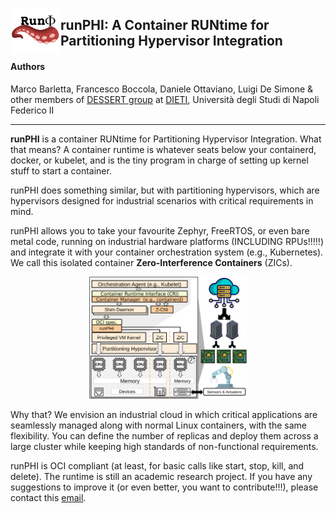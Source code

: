 <p>
  <img src="https://github.com/runphi/runphi_manager/blob/main/logo/runphi_logo_lowres.jpg" width="80" align="left">
  <h2>runPHI: A Container RUNtime for Partitioning Hypervisor Integration</h1>
</p>

#### Authors

Marco Barletta, Francesco Boccola, Daniele Ottaviano, Luigi De Simone & other members of [DESSERT group](https://dessert.unina.it) at [DIETI](www.dieti.unina.it), Università degli Studi di Napoli Federico II

----

**runPHI** is a container RUNtime for Partitioning Hypervisor Integration. 
What that means? A container runtime is whatever seats below your containerd, docker, or kubelet, and is the tiny program in charge of setting up kernel stuff to start a container.

runPHI does something similar, but with partitioning hypervisors, which are hypervisors designed for industrial scenarios with critical requirements in mind.

runPHI allows you to take your favourite Zephyr, FreeRTOS, or even bare metal code, running on industrial hardware platforms (INCLUDING RPUs!!!!!) and integrate it with your container orchestration system (e.g., Kubernetes).
We call this isolated container **Zero-Interference Containers** (ZICs).

<p align="center">
  <img src="https://github.com/runphi/.github/blob/main/imgs/runphi_zic.png" width="50%">
</p>


Why that? We envision an industrial cloud in which critical applications are seamlessly managed along with normal Linux containers, with the same flexibility. You can define the number of replicas and deploy them across a large cluster while keeping high standards of non-functional requirements. 

runPHI is OCI compliant (at least, for basic calls like start, stop, kill, and delete). The runtime is still an academic research project. If you have any suggestions to improve it (or even better, you want to contribute!!!), please contact this [email](runphi.dessert.unina@gmail.com).
